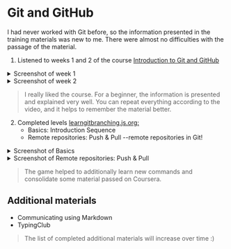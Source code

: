 # Git and GitHub
I had never worked with Git before, so the information presented in the training materials was new to me. There were almost no difficulties with the passage of the material.
1. Listened to weeks 1 and 2 of the course [Introduction to Git and GitHub](https://www.coursera.org/learn/introduction-git-github)
<details><summary>Screenshot of week 1</summary>
   
![Screenshot of week 1](https://github.com/Anid-Diana/kottans-frontend/blob/main/git-basics/img-1.png)
   
</details>

<details><summary>Screenshot of week 2</summary>
   
![Screenshot of week 2](https://github.com/Anid-Diana/kottans-frontend/blob/main/git-basics/img-2.png)
   
</details>

> I really liked the course. For a beginner, the information is presented and explained very well. You can repeat everything according to the video, and it helps to remember the material better. 
2. Completed levels [learngitbranching.js.org:](https://learngitbranching.js.org/?locale=uk)
   - Basics: Introduction Sequence
   - Remote repositories: Push & Pull --remote repositories in Git!

<details><summary>Screenshot of Basics</summary>
   
![Screenshot of Basics](https://github.com/Anid-Diana/kottans-frontend/blob/main/git-basics/img-3.png)
   
</details>


<details><summary>Screenshot of Remote repositories: Push & Pull</summary>
   
![Screenshot of Remote repositories: Push & Pull](https://github.com/Anid-Diana/kottans-frontend/blob/main/git-basics/img-4.png)
   
</details>

>The game helped to additionally learn new commands and consolidate some material passed on Coursera.

## Additional materials
- Communicating using Markdown
- TypingClub 
>The list of completed additional materials will increase over time :)

